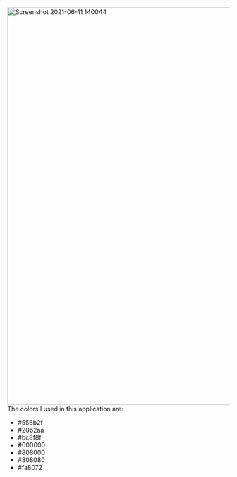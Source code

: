 <img width="902" alt="Screenshot 2021-06-11 140044" src="https://user-images.githubusercontent.com/66640425/121819595-ed48e600-cc5b-11eb-8056-2037406dbfd8.png">
The colors I used in this application are:

- #556b2f
- #20b2aa
- #bc8f8f
- #000000
- #808000
- #808080
- #fa8072

